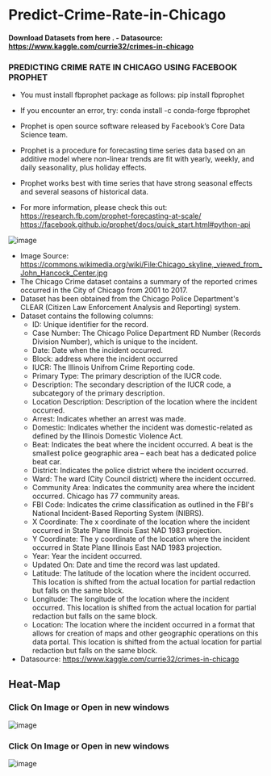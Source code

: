 # Predict-Crime-Rate-in-Chicago

#### Download Datasets from here . - Datasource: https://www.kaggle.com/currie32/crimes-in-chicago

### PREDICTING CRIME RATE IN CHICAGO USING FACEBOOK PROPHET 

- You must install fbprophet package as follows: 
     pip install fbprophet
     
- If you encounter an error, try: 
    conda install -c conda-forge fbprophet

- Prophet is open source software released by Facebook’s Core Data Science team.

- Prophet is a procedure for forecasting time series data based on an additive model where non-linear trends are fit with yearly, weekly, and daily seasonality, plus holiday effects. 

- Prophet works best with time series that have strong seasonal effects and several seasons of historical data. 

- For more information, please check this out: https://research.fb.com/prophet-forecasting-at-scale/
https://facebook.github.io/prophet/docs/quick_start.html#python-api


![image](https://user-images.githubusercontent.com/82017895/122642315-7ca43c80-d127-11eb-87cd-cba895ecfbbd.png)


- Image Source: https://commons.wikimedia.org/wiki/File:Chicago_skyline,_viewed_from_John_Hancock_Center.jpg
- The Chicago Crime dataset contains a summary of the reported crimes occurred in the City of Chicago from 2001 to 2017. 
- Dataset has been obtained from the Chicago Police Department's CLEAR (Citizen Law Enforcement Analysis and Reporting) system.
- Dataset contains the following columns: 
    - ID: Unique identifier for the record.
    - Case Number: The Chicago Police Department RD Number (Records Division Number), which is unique to the incident.
    - Date: Date when the incident occurred.
    - Block: address where the incident occurred
    - IUCR: The Illinois Unifrom Crime Reporting code.
    - Primary Type: The primary description of the IUCR code.
    - Description: The secondary description of the IUCR code, a subcategory of the primary description.
    - Location Description: Description of the location where the incident occurred.
    - Arrest: Indicates whether an arrest was made.
    - Domestic: Indicates whether the incident was domestic-related as defined by the Illinois Domestic Violence Act.
    - Beat: Indicates the beat where the incident occurred. A beat is the smallest police geographic area – each beat has a dedicated police beat car. 
    - District: Indicates the police district where the incident occurred. 
    - Ward: The ward (City Council district) where the incident occurred. 
    - Community Area: Indicates the community area where the incident occurred. Chicago has 77 community areas. 
    - FBI Code: Indicates the crime classification as outlined in the FBI's National Incident-Based Reporting System (NIBRS). 
    - X Coordinate: The x coordinate of the location where the incident occurred in State Plane Illinois East NAD 1983 projection. 
    - Y Coordinate: The y coordinate of the location where the incident occurred in State Plane Illinois East NAD 1983 projection. 
    - Year: Year the incident occurred.
    - Updated On: Date and time the record was last updated.
    - Latitude: The latitude of the location where the incident occurred. This location is shifted from the actual location for partial redaction but falls on the same block.
    - Longitude: The longitude of the location where the incident occurred. This location is shifted from the actual location for partial redaction but falls on the same block.
    - Location: The location where the incident occurred in a format that allows for creation of maps and other geographic operations on this data portal. This location is shifted from the actual location for partial redaction but falls on the same block.
- Datasource: https://www.kaggle.com/currie32/crimes-in-chicago


## Heat-Map

### Click On Image or Open in new windows
![image](https://user-images.githubusercontent.com/82017895/122642349-aeb59e80-d127-11eb-939d-9111e03aa16d.png)

### Click On Image or Open in new windows
![image](https://user-images.githubusercontent.com/82017895/122642382-d442a800-d127-11eb-89ab-73a0531e684d.png)
